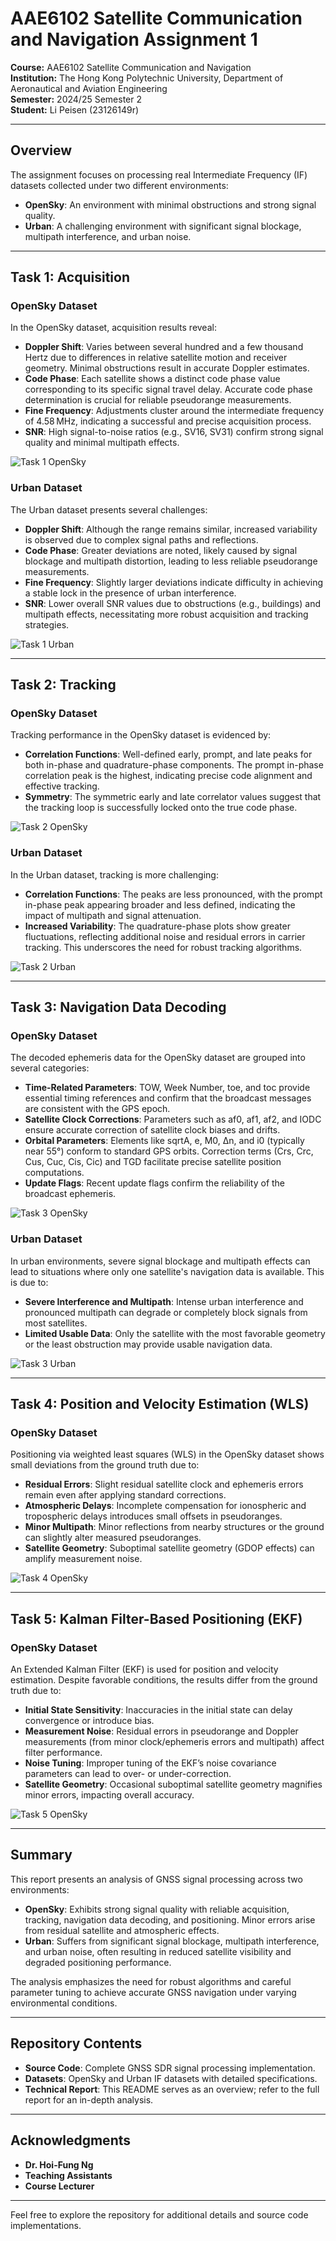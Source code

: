 # AAE6102 Satellite Communication and Navigation Assignment 1

**Course:** AAE6102 Satellite Communication and Navigation  
**Institution:** The Hong Kong Polytechnic University, Department of Aeronautical and Aviation Engineering  
**Semester:** 2024/25 Semester 2  
**Student:** Li Peisen (23126149r)

---

## Overview

The assignment focuses on processing real Intermediate Frequency (IF) datasets collected under two different environments:
- **OpenSky**: An environment with minimal obstructions and strong signal quality.
- **Urban**: A challenging environment with significant signal blockage, multipath interference, and urban noise.

---

## Task 1: Acquisition

### OpenSky Dataset
In the OpenSky dataset, acquisition results reveal:
- **Doppler Shift**: Varies between several hundred and a few thousand Hertz due to differences in relative satellite motion and receiver geometry. Minimal obstructions result in accurate Doppler estimates.
- **Code Phase**: Each satellite shows a distinct code phase value corresponding to its specific signal travel delay. Accurate code phase determination is crucial for reliable pseudorange measurements.
- **Fine Frequency**: Adjustments cluster around the intermediate frequency of 4.58 MHz, indicating a successful and precise acquisition process.
- **SNR**: High signal-to-noise ratios (e.g., SV16, SV31) confirm strong signal quality and minimal multipath effects.

![Task 1 OpenSky](images/Task1_OpenSky.png)

### Urban Dataset
The Urban dataset presents several challenges:
- **Doppler Shift**: Although the range remains similar, increased variability is observed due to complex signal paths and reflections.
- **Code Phase**: Greater deviations are noted, likely caused by signal blockage and multipath distortion, leading to less reliable pseudorange measurements.
- **Fine Frequency**: Slightly larger deviations indicate difficulty in achieving a stable lock in the presence of urban interference.
- **SNR**: Lower overall SNR values due to obstructions (e.g., buildings) and multipath effects, necessitating more robust acquisition and tracking strategies.

![Task 1 Urban](images/Task1_Urban.png)

---

## Task 2: Tracking

### OpenSky Dataset
Tracking performance in the OpenSky dataset is evidenced by:
- **Correlation Functions**: Well-defined early, prompt, and late peaks for both in-phase and quadrature-phase components. The prompt in-phase correlation peak is the highest, indicating precise code alignment and effective tracking.
- **Symmetry**: The symmetric early and late correlator values suggest that the tracking loop is successfully locked onto the true code phase.

![Task 2 OpenSky](images/Task2_OpenSky.png)

### Urban Dataset
In the Urban dataset, tracking is more challenging:
- **Correlation Functions**: The peaks are less pronounced, with the prompt in-phase peak appearing broader and less defined, indicating the impact of multipath and signal attenuation.
- **Increased Variability**: The quadrature-phase plots show greater fluctuations, reflecting additional noise and residual errors in carrier tracking. This underscores the need for robust tracking algorithms.

![Task 2 Urban](images/Task2_Urban.png)

---

## Task 3: Navigation Data Decoding

### OpenSky Dataset
The decoded ephemeris data for the OpenSky dataset are grouped into several categories:
- **Time-Related Parameters**: TOW, Week Number, toe, and toc provide essential timing references and confirm that the broadcast messages are consistent with the GPS epoch.
- **Satellite Clock Corrections**: Parameters such as af0, af1, af2, and IODC ensure accurate correction of satellite clock biases and drifts.
- **Orbital Parameters**: Elements like sqrtA, e, M0, Δn, and i0 (typically near 55°) conform to standard GPS orbits. Correction terms (Crs, Crc, Cus, Cuc, Cis, Cic) and TGD facilitate precise satellite position computations.
- **Update Flags**: Recent update flags confirm the reliability of the broadcast ephemeris.

![Task 3 OpenSky](images/Task3_OpenSky.png)

### Urban Dataset
In urban environments, severe signal blockage and multipath effects can lead to situations where only one satellite's navigation data is available. This is due to:
- **Severe Interference and Multipath**: Intense urban interference and pronounced multipath can degrade or completely block signals from most satellites.
- **Limited Usable Data**: Only the satellite with the most favorable geometry or the least obstruction may provide usable navigation data.

![Task 3 Urban](images/Task3_Urban.png)

---

## Task 4: Position and Velocity Estimation (WLS)

### OpenSky Dataset
Positioning via weighted least squares (WLS) in the OpenSky dataset shows small deviations from the ground truth due to:
- **Residual Errors**: Slight residual satellite clock and ephemeris errors remain even after applying standard corrections.
- **Atmospheric Delays**: Incomplete compensation for ionospheric and tropospheric delays introduces small offsets in pseudoranges.
- **Minor Multipath**: Minor reflections from nearby structures or the ground can slightly alter measured pseudoranges.
- **Satellite Geometry**: Suboptimal satellite geometry (GDOP effects) can amplify measurement noise.

![Task 4 OpenSky](images/Task4_OpenSky.png)

---

## Task 5: Kalman Filter-Based Positioning (EKF)

### OpenSky Dataset
An Extended Kalman Filter (EKF) is used for position and velocity estimation. Despite favorable conditions, the results differ from the ground truth due to:
- **Initial State Sensitivity**: Inaccuracies in the initial state can delay convergence or introduce bias.
- **Measurement Noise**: Residual errors in pseudorange and Doppler measurements (from minor clock/ephemeris errors and multipath) affect filter performance.
- **Noise Tuning**: Improper tuning of the EKF’s noise covariance parameters can lead to over- or under-correction.
- **Satellite Geometry**: Occasional suboptimal satellite geometry magnifies minor errors, impacting overall accuracy.

![Task 5 OpenSky](images/Task5_OpenSky.png)

---

## Summary

This report presents an analysis of GNSS signal processing across two environments:
- **OpenSky**: Exhibits strong signal quality with reliable acquisition, tracking, navigation data decoding, and positioning. Minor errors arise from residual satellite and atmospheric effects.
- **Urban**: Suffers from significant signal blockage, multipath interference, and urban noise, often resulting in reduced satellite visibility and degraded positioning performance.

The analysis emphasizes the need for robust algorithms and careful parameter tuning to achieve accurate GNSS navigation under varying environmental conditions.

---

## Repository Contents

- **Source Code**: Complete GNSS SDR signal processing implementation.
- **Datasets**: OpenSky and Urban IF datasets with detailed specifications.
- **Technical Report**: This README serves as an overview; refer to the full report for an in-depth analysis.

---

## Acknowledgments

- **Dr. Hoi-Fung Ng**
- **Teaching Assistants**
- **Course Lecturer**

---

Feel free to explore the repository for additional details and source code implementations.
